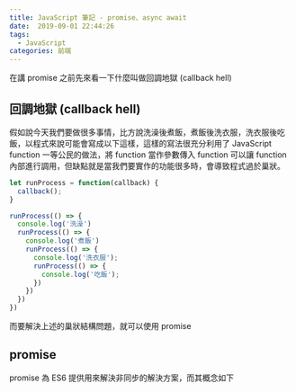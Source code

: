 ```yaml
---
title: JavaScript 筆記 - promise、async await
date:  2019-09-01 22:44:26
tags: 
  - JavaScript
categories: 前端
---
```


在講 promise 之前先來看一下什麼叫做回調地獄 (callback hell)

## 回調地獄 (callback hell)
假如說今天我們要做很多事情，比方說洗澡後煮飯，煮飯後洗衣服，洗衣服後吃飯，以程式來說可能會寫成以下這樣，這樣的寫法很充分利用了 JavaScript function 一等公民的做法，將 function 當作參數傳入 function 可以讓 function 內部進行調用，但缺點就是當我們要實作的功能很多時，會導致程式過於巢狀。

``` JavaScript
let runProcess = function(callback) {
  callback();
}

runProcess(() => {
  console.log('洗澡')
  runProcess(() => {
    console.log('煮飯')
    runProcess(() => {
      console.log('洗衣服');
      runProcess(() => {
        console.log('吃飯');
      })
    })
  })
})
```

而要解決上述的巢狀結構問題，就可以使用 promise

## promise
promise 為 ES6 提供用來解決非同步的解決方案，而其概念如下



